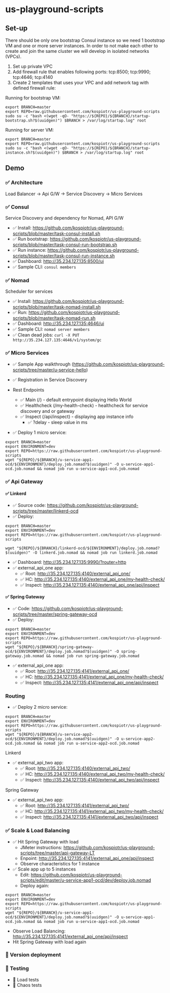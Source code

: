 # us-playground-scripts
## Set-up

There should be only one bootstrap Consul instance so we need 1 bootstrap VM and one or more server instances. In order to not make each other to create and join the same cluster we will develop in isolated networks (VPCs).

1. Set up private VPC
2. Add firewall rule that enables following ports: tcp:8500; tcp:9990; tcp:4646; tcp:4140
3. Create 2 templates that uses your VPC and add network tag with defined firewall rule:

Running for bootstrap VM:

```
export BRANCH=master
export REPO=raw.githubusercontent.com/kospiotr/us-playground-scripts
sudo su -c "bash <(wget -qO- "https://${REPO}/${BRANCH}/startup-bootstrap.sh?$(uuidgen)") $BRANCH > /var/log/startup.log" root
```

Running for server VM:

```
export BRANCH=master
export REPO=raw.githubusercontent.com/kospiotr/us-playground-scripts
sudo su -c "bash <(wget -qO- "https://${REPO}/${BRANCH}/startup-instance.sh?$(uuidgen)") $BRANCH > /var/log/startup.log" root
```

## Demo

### :white_check_mark: Architecture

Load Balancer -> Api G/W -> Service Discovery -> Micro Services

### :white_check_mark: Consul

Service Discovery and dependency for Nomad, API G/W

* :white_check_mark: Install: https://github.com/kospiotr/us-playground-scripts/blob/master/task-consul-install.sh
* :white_check_mark: Run bootstrap: https://github.com/kospiotr/us-playground-scripts/blob/master/task-consul-run-bootstrap.sh
* :white_check_mark: Run instance: https://github.com/kospiotr/us-playground-scripts/blob/master/task-consul-run-instance.sh
* :white_check_mark: Dashboard: http://35.234.127.135:8500/ui
* :white_check_mark: Sample CLI: `consul members`

### :white_check_mark: Nomad

Scheduler for services

* :white_check_mark: Install: https://github.com/kospiotr/us-playground-scripts/blob/master/task-nomad-install.sh
* :white_check_mark: Run: https://github.com/kospiotr/us-playground-scripts/blob/master/task-nomad-run.sh
* :white_check_mark: Dashboard: http://35.234.127.135:4646/ui
* :white_check_mark: Sample CLI: `nomad server members`
* :white_check_mark: Clean dead jobs: `curl -X PUT http://35.234.127.135:4646/v1/system/gc`

### :white_check_mark: Micro Services

* :white_check_mark: Sample App walkthrough (https://github.com/kospiotr/us-playground-scripts/tree/master/u-service-hello)
* :white_check_mark: Registration in Service Discovery
* Rest Endpoints
  * :white_check_mark: Main (/) - default entrypoint displaying Hello World
  * :white_check_mark: Healthcheck (/my-health-check) - healthcheck for service discovery and or gateway
  * :white_check_mark: Inspect (/api/inspect) - displaying app instance info
    * :white_check_mark: \?delay - sleep value in ms
    
* :white_check_mark: Deploy 1 micro service:

```
export BRANCH=master
export ENVIRONMENT=dev
export REPO=https://raw.githubusercontent.com/kospiotr/us-playground-scripts
wget "${REPO}/${BRANCH}/u-service-app1-ocd/${ENVIRONMENT}/deploy.job.nomad?$(uuidgen)" -O u-service-app1-ocd.job.nomad && nomad job run u-service-app1-ocd.job.nomad
```

### :white_check_mark: Api Gateway

#### :white_check_mark: Linkerd

* :white_check_mark: Source code: https://github.com/kospiotr/us-playground-scripts/tree/master/linkerd-ocd
* :white_check_mark: Deploy:

```
export BRANCH=master
export ENVIRONMENT=dev
export REPO=https://raw.githubusercontent.com/kospiotr/us-playground-scripts

wget "${REPO}/${BRANCH}/linkerd-ocd/${ENVIRONMENT}/deploy.job.nomad?$(uuidgen)" -O linkerd.job.nomad && nomad job run linkerd.job.nomad
```

* :white_check_mark: Dashboard: http://35.234.127.135:9990/?router=http
* :white_check_mark: external_api_one app:
  * :white_check_mark: Root: http://35.234.127.135:4140/external_api_one/
  * :white_check_mark: HC: http://35.234.127.135:4140/external_api_one/my-health-check/
  * :white_check_mark: Inspect: http://35.234.127.135:4140/external_api_one/api/inspect


#### :white_check_mark: Spring Gateway

* :white_check_mark: Code: https://github.com/kospiotr/us-playground-scripts/tree/master/spring-gateway-ocd
* :white_check_mark: Deploy:

```
export BRANCH=master
export ENVIRONMENT=dev
export REPO=https://raw.githubusercontent.com/kospiotr/us-playground-scripts
wget "${REPO}/${BRANCH}/spring-gateway-ocd/${ENVIRONMENT}/deploy.job.nomad?$(uuidgen)" -O spring-gateway.job.nomad && nomad job run spring-gateway.job.nomad
```

* :white_check_mark: external_api_one app:
  * :white_check_mark: Root: http://35.234.127.135:4141/external_api_one/
  * :white_check_mark: HC: http://35.234.127.135:4141/external_api_one/my-health-check/
  * :white_check_mark: Inspect: http://35.234.127.135:4141/external_api_one/api/inspect

### Routing

* :white_check_mark: Deploy 2 micro service:

```
export BRANCH=master
export ENVIRONMENT=dev
export REPO=https://raw.githubusercontent.com/kospiotr/us-playground-scripts
wget "${REPO}/${BRANCH}/u-service-app2-ocd/${ENVIRONMENT}/deploy.job.nomad?$(uuidgen)" -O u-service-app2-ocd.job.nomad && nomad job run u-service-app2-ocd.job.nomad
```

Linkerd
* :white_check_mark: external_api_two app:
  * :white_check_mark: Root: http://35.234.127.135:4140/external_api_two/
  * :white_check_mark: HC: http://35.234.127.135:4140/external_api_two/my-health-check/
  * :white_check_mark: Inspect: http://35.234.127.135:4140/external_api_two/api/inspect

Spring Gateway
* :white_check_mark: external_api_two app:
  * :white_check_mark: Root: http://35.234.127.135:4141/external_api_two/
  * :white_check_mark: HC: http://35.234.127.135:4141/external_api_two/my-health-check/
  * :white_check_mark: Inspect: http://35.234.127.135:4141/external_api_two/api/inspect

### :white_check_mark: Scale & Load Balancing
 
* :white_check_mark: Hit Spring Gateway with load
  * JMeter instructions: https://github.com/kospiotr/us-playground-scripts/tree/master/api-gateway-LT
  * Enpoint: http://35.234.127.135:4141/external_api_one/api/inspect
  * Observe characteristics for 1 instance
* :white_check_mark: Scale app up to 5 instances
  * Edit: https://github.com/kospiotr/us-playground-scripts/edit/master/u-service-app1-ocd/dev/deploy.job.nomad
  * Deploy again:

```
export BRANCH=master
export ENVIRONMENT=dev
export REPO=https://raw.githubusercontent.com/kospiotr/us-playground-scripts
wget "${REPO}/${BRANCH}/u-service-app1-ocd/${ENVIRONMENT}/deploy.job.nomad?$(uuidgen)" -O u-service-app1-ocd.job.nomad && nomad job run u-service-app1-ocd.job.nomad
```
  * Observe Load Balancing: http://35.234.127.135:4141/external_api_one/api/inspect
  * Hit Spring Gateway with load again
  
### :black_square_button: Version deployment
### :black_square_button: Testing

* :black_square_button: Load tests
* :black_square_button: Chaos tests

